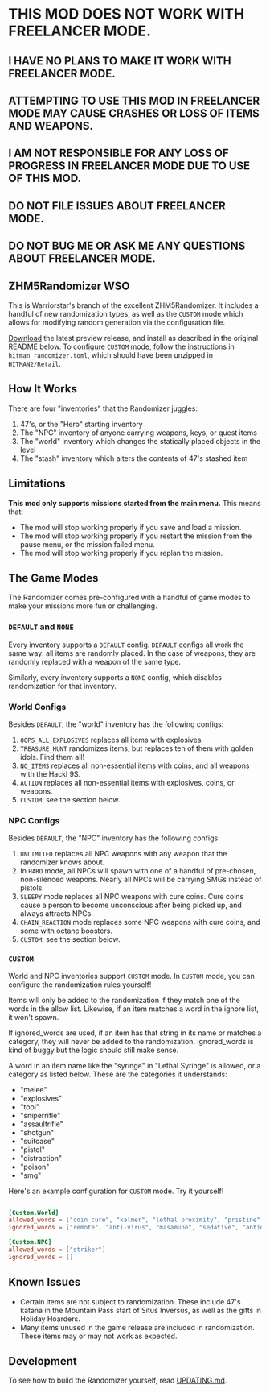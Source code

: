 # THIS MOD DOES NOT WORK WITH FREELANCER MODE.

## I HAVE NO PLANS TO MAKE IT WORK WITH FREELANCER MODE.

## ATTEMPTING TO USE THIS MOD IN FREELANCER MODE MAY CAUSE CRASHES OR LOSS OF ITEMS AND WEAPONS.

## I AM NOT RESPONSIBLE FOR ANY LOSS OF PROGRESS IN FREELANCER MODE DUE TO USE OF THIS MOD.

## DO NOT FILE ISSUES ABOUT FREELANCER MODE.

## DO NOT BUG ME OR ASK ME ANY QUESTIONS ABOUT FREELANCER MODE.

## ZHM5Randomizer WSO

This is Warriorstar's branch of the excellent ZHM5Randomizer. It includes a
handful of new randomization types, as well as the `CUSTOM` mode which allows
for modifying random generation via the configuration file.

[Download][] the latest preview release, and install as described in the
original README below. To configure `CUSTOM` mode, follow the instructions in
`hitman_randomizer.toml`, which should have been unzipped in `HITMAN2/Retail`.

[Download]: https://github.com/warriorstar-orion/ZHM5Randomizer/releases/latest

## How It Works

There are four "inventories" that the Randomizer juggles:

1. 47's, or the "Hero" starting inventory
2. The "NPC" inventory of anyone carrying weapons, keys, or quest items
3. The "world" inventory which changes the statically placed objects in the level
4. The "stash" inventory which alters the contents of 47's stashed item

## Limitations

**This mod only supports missions started from the main menu.** This means that:

- The mod will stop working properly if you save and load a mission.
- The mod will stop working properly if you restart the mission from the pause
  menu, or the mission failed menu.
- The mod will stop working properly if you replan the mission.

## The Game Modes

The Randomizer comes pre-configured with a handful of game modes to make your
missions more fun or challenging.

### `DEFAULT` and `NONE`

Every inventory supports a `DEFAULT` config. `DEFAULT` configs all work the
same way: all items are randomly placed. In the case of weapons, they are
randomly replaced with a weapon of the same type.

Similarly, every inventory supports a `NONE` config, which disables
randomization for that inventory.

### World Configs

Besides `DEFAULT`, the "world" inventory has the following configs:

1. `OOPS_ALL_EXPLOSIVES` replaces all items with explosives.
2. `TREASURE_HUNT` randomizes items, but replaces ten of them with golden
   idols. Find them all!
3. `NO_ITEMS` replaces all non-essential items with coins, and all weapons with
   the Hackl 9S.
4. `ACTION` replaces all non-essential items with explosives, coins, or
   weapons.
5. `CUSTOM`: see the section below.

### NPC Configs

Besides `DEFAULT`, the "NPC" inventory has the following configs:

1. `UNLIMITED` replaces all NPC weapons with any weapon that the randomizer
   knows about.
2. In `HARD` mode, all NPCs will spawn with one of a handful of pre-chosen,
   non-silenced weapons.  Nearly all NPCs will be carrying SMGs instead of
   pistols.
3. `SLEEPY` mode replaces all NPC weapons with cure coins. Cure coins cause a
   person to become unconscious after being picked up, and always attracts
   NPCs.
4. `CHAIN_REACTION` mode replaces some NPC weapons with cure coins, and some
   with octane boosters.
5. `CUSTOM`: see the section below.

### `CUSTOM`

World and NPC inventories support `CUSTOM` mode. In `CUSTOM` mode, you can
configure the randomization rules yourself!

Items will only be added to the randomization if they match one of the words in
the allow list. Likewise, if an item matches a word in the ignore list, it
won't spawn.

If ignored_words are used, if an item has that string in its name or matches a
category, they will never be added to the randomization. ignored_words is kind
of buggy but the logic should still make sense.

A word in an item name like the "syringe" in "Lethal Syringe" is allowed, or a
category as listed below. These are the categories it understands:

- "melee"
- "explosives"
- "tool"
- "sniperrifle"
- "assaultrifle"
- "shotgun"
- "suitcase"
- "pistol"
- "distraction"
- "poison"
- "smg"

Here's an example configuration for `CUSTOM` mode. Try it yourself!

```toml

[Custom.World]
allowed_words = ["coin cure", "kalmer", "lethal proximity", "pristine", "Lethal Poison Syringe Modern", "Emetic Poison Syringe S2"]
ignored_words = ["remote", "anti-virus", "masamune", "sedative", "antique", "taser", "cx", "duck", "serum", "agent", "rusty", "lockpick"]

[Custom.NPC]
allowed_words = ["striker"]
ignored_words = []

```

## Known Issues

- Certain items are not subject to randomization. These include 47's katana in
  the Mountain Pass start of Situs Inversus, as well as the gifts in Holiday
  Hoarders.
- Many items unused in the game release are included in randomization. These
  items may or may not work as expected.


## Development

To see how to build the Randomizer yourself, read [UPDATING.md][].

[UPDATING.md]: ./UPDATING.MD